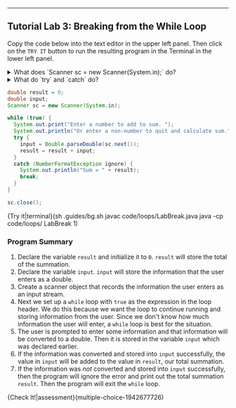 ---

## Tutorial Lab 3: Breaking from the While Loop
Copy the code below into the text editor in the upper left panel. Then click on the `TRY IT` button to run the resulting program in the Terminal in the lower left panel.

<details><summary>What does `Scanner sc = new Scanner(System.in);` do?</summary>The `Scanner sc = new Scanner(System.in);` command records what a user enters on the screen and stores that information in the scanner object `sc` as an **input stream**.</details>

<details><summary>What do `try` and `catch` do?</summary>`try` checks to see if `sc`, the input stream, entered by the user can be converted to a double using `Double.parseDouble(sc.next())`. If `sc` can be converted to a double, the system will do so and store that double into the variable `input`. Then it will add `input` to the running sum, `result`. On the other hand, if `sc` cannot be converted to a double, `catch` will ignore the error message and then print the current sum.</details>

```java
double result = 0;
double input;
Scanner sc = new Scanner(System.in);

while (true) {
  System.out.print("Enter a number to add to sum. ");
  System.out.println("Or enter a non-number to quit and calculate sum.");
  try {
    input = Double.parseDouble(sc.next());
    result = result + input;
  }
  catch (NumberFormatException ignore) {
    System.out.println("Sum = " + result);
    break;
  }  
}

sc.close();
```

{Try it|terminal}(sh .guides/bg.sh javac code/loops/LabBreak.java java -cp code/loops/ LabBreak 1)

### Program Summary
1) Declare the variable `result` and initialize it to `0`. `result` will store the total of the summation.
2) Declare the variable `input`. `input` will store the information that the user enters as a double.
3) Create a scanner object that records the information the user enters as an input stream.
4) Next we set up a `while` loop with `true` as the expression in the loop header. We do this because we want the loop to continue running and storing information from the user. Since we don't know how much information the user will enter, a `while` loop is best for the situation.
5) The user is prompted to enter some information and that information will be converted to a double. Then it is stored in the variable `input` which was declared earlier.
6) If the information was converted and stored into `input` successfully, the value in `input` will be added to the value in `result`, our total summation.
7) If the information was *not* converted and stored into `input` successfully, then the program will ignore the error and print out the total summation `result`. Then the program will exit the `while` loop.

{Check It!|assessment}(multiple-choice-1942677726)
